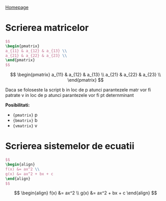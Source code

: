 <script id="MathJax-script" async src="https://cdn.jsdelivr.net/npm/mathjax@3/es5/tex-mml-chtml.js"></script>

[Homepage](index.md)

# Scrierea matricelor


```LaTeX
$$
\begin{pmatrix}
a_{11} & a_{12} & a_{13} \\
a_{21} & a_{22} & a_{23} \\
\end{pmatrix}
$$
```

$$
\begin{pmatrix}
a_{11} & a_{12} & a_{13} \\
a_{21} & a_{22} & a_{23} \\
\end{pmatrix}
$$

Daca se foloseste la script b in loc de p atunci parantezele matr vor fi patrate
                            v in loc de p atunci parantezele vor fi pt deternminant

**Posibilitati:**                            

- `{pmatrix}`  p
- `{bmatrix}`  b
- `{vmatrix}`  v


# Scrierea sistemelor de ecuatii

```LaTeX
$$
\begin{align}
f(x) &= ax^2 \\
g(x) &= ax^2 + bx + c
\end{align}
$$
```

$$
\begin{align}
f(x) &= ax^2 \\
g(x) &= ax^2 + bx + c
\end{align}
$$
